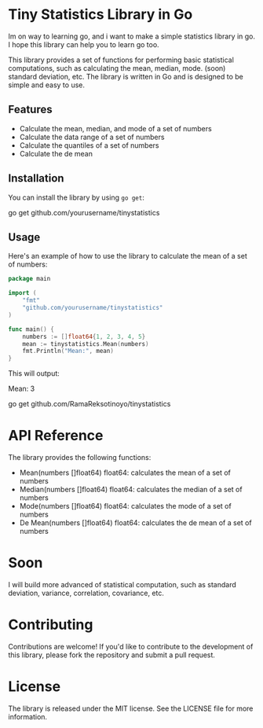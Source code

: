 # Tiny Statistics Library in Go

Im on way to learning go, and i want to make a simple statistics library in go. I hope this library can help you to learn go too.

This library provides a set of functions for performing basic statistical computations, such as calculating the mean, median, mode. (soon) standard deviation, etc. The library is written in Go and is designed to be simple and easy to use. 

## Features

- Calculate the mean, median, and mode of a set of numbers
- Calculate the data range of a set of numbers
- Calculate the quantiles of a set of numbers
- Calculate the de mean

## Installation

You can install the library by using `go get`:

go get github.com/yourusername/tinystatistics


## Usage

Here's an example of how to use the library to calculate the mean of a set of numbers:

```go
package main

import (
	"fmt"
	"github.com/yourusername/tinystatistics"
)

func main() {
	numbers := []float64{1, 2, 3, 4, 5}
	mean := tinystatistics.Mean(numbers)
	fmt.Println("Mean:", mean)
}
```
This will output:

Mean: 3

go get github.com/RamaReksotinoyo/tinystatistics


# API Reference
The library provides the following functions:

- Mean(numbers []float64) float64: calculates the mean of a set of numbers
- Median(numbers []float64) float64: calculates the median of a set of numbers
- Mode(numbers []float64) float64: calculates the mode of a set of numbers
- De Mean(numbers []float64) float64: calculates the de mean of a set of numbers

# Soon
I will build more advanced of statistical computation, such as standard deviation, variance, correlation, covariance, etc.


# Contributing
Contributions are welcome! If you'd like to contribute to the development of this library, please fork the repository and submit a pull request.

# License
The library is released under the MIT license. See the LICENSE file for more information.